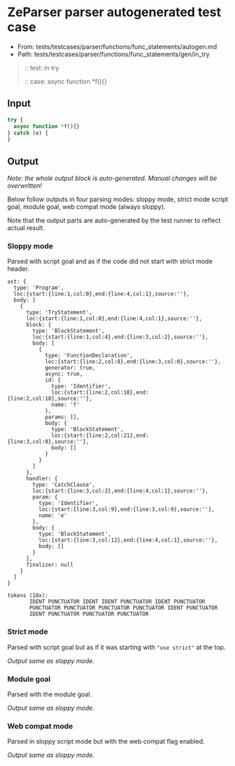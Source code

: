 # ZeParser parser autogenerated test case

- From: tests/testcases/parser/functions/func_statements/autogen.md
- Path: tests/testcases/parser/functions/func_statements/gen/in_try

> :: test: in try
>
> :: case: async function *f(){}

## Input


`````js
try {
  async function *f(){}
} catch (e) {
}
`````

## Output

_Note: the whole output block is auto-generated. Manual changes will be overwritten!_

Below follow outputs in four parsing modes: sloppy mode, strict mode script goal, module goal, web compat mode (always sloppy).

Note that the output parts are auto-generated by the test runner to reflect actual result.

### Sloppy mode

Parsed with script goal and as if the code did not start with strict mode header.

`````
ast: {
  type: 'Program',
  loc:{start:{line:1,col:0},end:{line:4,col:1},source:''},
  body: [
    {
      type: 'TryStatement',
      loc:{start:{line:1,col:0},end:{line:4,col:1},source:''},
      block: {
        type: 'BlockStatement',
        loc:{start:{line:1,col:4},end:{line:3,col:2},source:''},
        body: [
          {
            type: 'FunctionDeclaration',
            loc:{start:{line:2,col:8},end:{line:3,col:0},source:''},
            generator: true,
            async: true,
            id: {
              type: 'Identifier',
              loc:{start:{line:2,col:18},end:{line:2,col:18},source:''},
              name: 'f'
            },
            params: [],
            body: {
              type: 'BlockStatement',
              loc:{start:{line:2,col:21},end:{line:3,col:0},source:''},
              body: []
            }
          }
        ]
      },
      handler: {
        type: 'CatchClause',
        loc:{start:{line:3,col:2},end:{line:4,col:1},source:''},
        param: {
          type: 'Identifier',
          loc:{start:{line:3,col:9},end:{line:3,col:9},source:''},
          name: 'e'
        },
        body: {
          type: 'BlockStatement',
          loc:{start:{line:3,col:12},end:{line:4,col:1},source:''},
          body: []
        }
      },
      finalizer: null
    }
  ]
}

tokens (18x):
       IDENT PUNCTUATOR IDENT IDENT PUNCTUATOR IDENT PUNCTUATOR
       PUNCTUATOR PUNCTUATOR PUNCTUATOR PUNCTUATOR IDENT PUNCTUATOR
       IDENT PUNCTUATOR PUNCTUATOR PUNCTUATOR
`````

### Strict mode

Parsed with script goal but as if it was starting with `"use strict"` at the top.

_Output same as sloppy mode._

### Module goal

Parsed with the module goal.

_Output same as sloppy mode._

### Web compat mode

Parsed in sloppy script mode but with the web compat flag enabled.

_Output same as sloppy mode._
